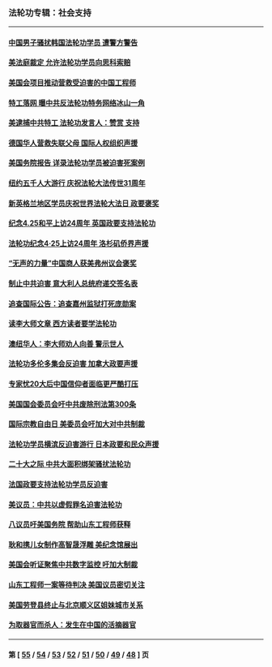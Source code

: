 ### 法轮功专辑：社会支持
---
#### [中国男子骚扰韩国法轮功学员 遭警方警告](../../pages/nf4386/n14033245.md?07170430) 
#### [美法庭裁定 允许法轮功学员向思科索赔](../../pages/nf4386/n14030620.md?07170430) 
#### [美国会项目推动营救受迫害的中国工程师](../../pages/nf4386/n14019887.md?07170430) 
#### [特工落网 曝中共反法轮功特务网络冰山一角](../../pages/nf4386/n14006412.md?07170430) 
#### [美逮捕中共特工 法轮功发言人：赞赏 支持](../../pages/nf4386/n14005107.md?07170430) 
#### [德国华人营救失联父母 国际人权组织声援](../../pages/nf4386/n14002019.md?07170430) 
#### [美国务院报告 详录法轮功学员被迫害死案例](../../pages/nf4386/n13997752.md?07170430) 
#### [纽约五千人大游行 庆祝法轮大法传世31周年](../../pages/nf4386/n13995110.md?07170430) 
#### [新英格兰地区学员庆祝世界法轮大法日 政要褒奖](../../pages/nf4386/n13990800.md?07170430) 
#### [纪念4.25和平上访24周年 英国政要支持法轮功](../../pages/nf4386/n13984057.md?07170430) 
#### [法轮功纪念4·25上访24周年 洛杉矶侨界声援](../../pages/nf4386/n13978796.md?07170430) 
#### [“无声的力量”中国商人获美弗州议会褒奖](../../pages/nf4386/n13941208.md?07170430) 
#### [制止中共迫害 意大利人总统府递交签名表](../../pages/nf4386/n13933726.md?07170430) 
#### [追查国际公告：追查嘉州监狱打死庞勋案](../../pages/nf4386/n13933461.md?07170430) 
#### [读李大师文章 西方读者要学法轮功](../../pages/nf4386/n13925142.md?07170430) 
#### [澳纽华人：李大师劝人向善 警示世人](../../pages/nf4386/n13924146.md?07170430) 
#### [法轮功多伦多集会反迫害 加拿大政要声援](../../pages/nf4386/n13881303.md?07170430) 
#### [专家忧20大后中国信仰者面临更严酷打压](../../pages/nf4386/n13874993.md?07170430) 
#### [美国国会委员会吁中共废除刑法第300条](../../pages/nf4386/n13868121.md?07170430) 
#### [国际宗教自由日 美委员会吁加大对中共制裁](../../pages/nf4386/n13855021.md?07170430) 
#### [法轮功学员横滨反迫害游行 日本政要和民众声援](../../pages/nf4386/n13847132.md?07170430) 
#### [二十大之际 中共大面积绑架骚扰法轮功](../../pages/nf4386/n13846381.md?07170430) 
#### [法国政要支持法轮功学员反迫害](../../pages/nf4386/n13841970.md?07170430) 
#### [美议员：中共以虚假罪名迫害法轮功](../../pages/nf4386/n13841083.md?07170430) 
#### [八议员吁美国务院 帮助山东工程师获释](../../pages/nf4386/n13836379.md?07170430) 
#### [耿和携儿女制作高智晟浮雕 美纪念馆展出](../../pages/nf4386/n13829624.md?07170430) 
#### [美国会听证聚焦中共数字监控 吁加大制裁](../../pages/nf4386/n13825083.md?07170430) 
#### [山东工程师一案等待判决 美国议员密切关注](../../pages/nf4386/n13815065.md?07170430) 
#### [美国劳登县终止与北京顺义区姐妹城市关系](../../pages/nf4386/n13811030.md?07170430) 
#### [为取器官而杀人：发生在中国的活摘器官](../../pages/nf4386/n13794731.md?07170430) 

---
#### 第 [ [55](./55.md?07170430) / [54](./54.md?07170430) / [53](./53.md?07170430) / [52](./52.md?07170430) / [51](./51.md?07170430) / [50](./50.md?07170430) / [49](./49.md?07170430) / [48](./48.md?07170430) ] 页
